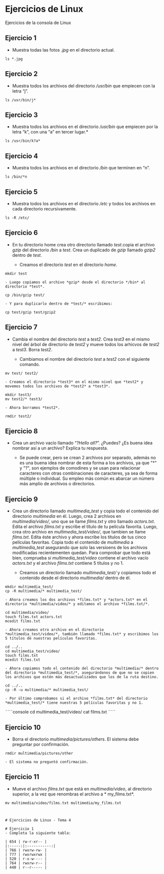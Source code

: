 # Ejercicios de Linux
Ejercicios de la consola de Linux

## Ejercicio 1
- Muestra todas las fotos *.jpg* en el directorio actual.



```console
ls *.jpg
```

## Ejercicio 2
- Muestra todos los archivos del directorio */usr/bin* que empiecen con la letra “j”.



```console
ls /usr/bin/j*
```

## Ejercicio 3
- Muestra todos los archivos en el directorio */usr/bin* que empiecen por la letra “k”, con una “a” en tercer lugar.*


```console
ls /usr/bin/k?a*
```

## Ejercicio 4
- Muestra todos los archivos en el directorio */bin* que terminen en  “n”.



```console
ls /bin/*n
```

## Ejercicio 5
- Muestra todos los archivos en el directorio */etc* y todos los archivos en cada directorio recursivamente.



```console
ls -R /etc/
```

## Ejercicio 6
- En tu directorio home crea otro directorio llamado *test*.copia el archivo *gzip* del directorio */bin* a *test*. Crea un duplicado de *gzip* llamado *gzip2* dentro de *test*.

	- Creamos el directorio *test* en el directorio *home*.

```console
mkdir test
```

	- Luego copiamos el archivo *gzip* desde el directorio */bin* al directorio *test*.

```console
cp /bin/gzip test/
```

	- Y para duplicarlo dentro de *test/* escribimos:
	
```console
cp test/gzip test/gzip2
```

## Ejercicio 7
- Cambia el nombre del directorio *test* a *test2*. Crea *test3* en el mismo nivel del árbol de directorio de *test2* y mueve todos los arhicvos de *test2* a *test3*. Borra *test2*.

	- Cambiamos el nombre del directorio *test* a *test2* con el siguiente comando.

```console
mv test/ test2/
```

	- Creamos el directorio *test3* en el mismo nivel que *test2* y movemos todos los archivos de *test2* a *test3*.

```console
mkdir test3/
mv test2/* test3/
```

	- Ahora borramos *test2*.

```console
rmdir test2/
```

## Ejercicio 8
- Crea un archivo vacío llamado “*?Hello all?*”. ¿Puedes? ¿Es buena idea nombrar así a un archivo? Explica tu respuesta.

	- Se puede crear, pero se crean 2 archivos por separado, además no es una buena idea nombrar de esta forma a los archivos, ya que "*" y "?", son ejemplos de comodines y se usan para relacionar caracteres con otras combinaciones de caracteres, ya sea de forma múltiple o individual. Su empleo más común es abarcar un número más amplio de archivos o directorios.


## Ejercicio 9
- Crea un directorio llamado *multimedia_test* y copia todo el contenido del directorio *multimedia* en él. Luego, crea 2 archivos en *multimedia/video/*, uno que se llame *films.txt* y otro llamado *actors.txt*. Edita el archivo *films.txt* y escribe el título de tu película favorita. Luego, crea otro archivo en *multimedia_test/video/*, que tambien se llame *films.txt*. Edita éste archivo y ahora escribe los títulos de tus cinco películas favoritas. Copia todo el contenido de *multimedia* a *multimedia_test* asegurando que solo las versioens de los archivos modificadas recientementen quedan. Para comprobar que todo está bien, comprueba si *multimedia_test/video* contiene el archivo vacío *actors.txt* y el archivo *films.txt* contiene 5 títulos y no 1.

	- Creamos un directorio llamado *multimedia_test/* y copiamos todo el contenido desde el directorio *multimedia/* dentro de él.

```console
mkdir multimedia_test/
cp -R multimedia/* multimedia_test/
```

	- Ahora creamos los dos archivos *films.txt* y *actors.txt* en el directorio *multimedia/video/* y editamos el archivo *films.txt/*.

```console
cd multimedia/video/
touch films.txt actors.txt
mcedit films.txt
```

	- Ahora creamos otro archivo en el directorio *multimedia_test/video/*, también llamado *films.txt* y escribimos los 5 títulos de nuestras películas favoritas.

```console
cd ../..
cd multimedia_test/video/
touch films.txt
mcedit films.txt
```

	- Ahora copiamos todo el contenido del directorio *multimedia/* dentro del directorio *multimedia_test/*, asegurándonos de que no se copien los archivos que estén más desactualizados que los de la ruta destino.

```console
cd ../.. 
cp -R -u multimedia/* multimedia_test/
```

	- Por último comprobamos si el archivo *films.txt* del directorio *multimedia_test/* tiene nuestras 5 películas favoritas y no 1.
	
¨¨¨console
cd multimedia_test/video/
cat films.txt
¨¨¨

## Ejercicio 10
- Borra el directorio *multimedia/pictures/others*. El sistema debe preguntar por confirmación.



```console
rmdir multimedia/pictures/other
```

	- El sistema no preguntó confirmación.

## Ejercicio 11
- Mueve el archivo *films.txt* que está en *multimedia/video*, al directorio superior, a la vez que renombras el archivo a * my_films.txt*.



```console
mv multimedia/video/films.txt multimedia/my_films.txt



# Ejercicios de Linux - Tema 4

# Ejercicio 1
- Completa la siguiente tabla:

| 654 | rw-r-xr-- |
|:-----:|:-----------:|
| 766 | rwxrw-rw- |
| 777 | rwxrwxrwx |
| 520 | r-x-w---- |
| 764 | rwxrw-r-- |
| 440 | r--r----- |

```
